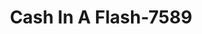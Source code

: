 ---
f_zip-code: 90302
f_state-code: CA
title: Cash In A Flash-7589
f_phone: 310-330-5590
f_city-only: Inglewood
f_address: 949 North La Brea Avenue Inglewood
f_location-unique-id: '7589'
slug: cash-in-a-flash-7589
updated-on: '2024-05-30T13:46:58.046Z'
created-on: '2024-05-30T13:36:59.803Z'
published-on: '2024-05-30T13:54:32.469Z'
f_city-state: cms/city/inglewood-ca.md
f_company: cms/company/cash-in-a-flash.md
f_state: cms/state/california.md
layout: '[payday-loan].html'
tags: payday-loan
---